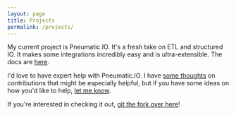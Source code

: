 ```yaml
---
layout: page
title: Projects
permalink: /projects/
---
```


My current project is Pneumatic.IO. It's a fresh take on ETL and structured IO. It makes some integrations incredibly easy and is ultra-extensible. The docs are [here](/pneumatic).

I'd love to have expert help with Pneumatic.IO. I have [some thoughts](http://pneumatic.io/pneumatic/getting-involved.html) on contributions that might be especially helpful, but if you have some ideas on how you'd like to help, [let me know](http://www.surgingsystems.com/contact).

If you're interested in checking it out, [git the fork over here](https://github.com/objectuser/pneumatic)!
